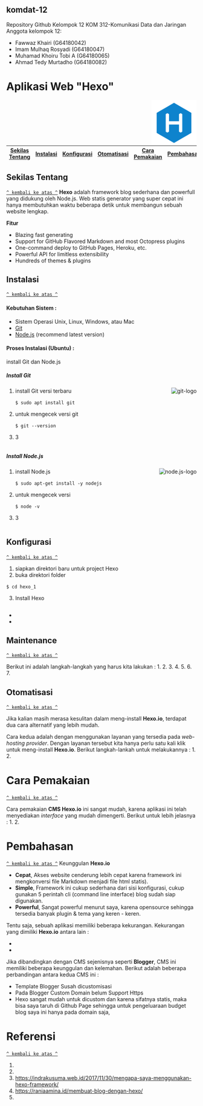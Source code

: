 ## komdat-12
Repository Github Kelompok 12 KOM 312-Komunikasi Data dan Jaringan
Anggota kelompok 12:
- Fawwaz Khairi         (G64180042)
- Imam Mulhaq Rosyadi   (G64180047)
- Muhamad Khoiru Tobi A (G64180065)
- Ahmad Tedy Murtadho   (G64180082)

# Aplikasi Web "Hexo"

<img src="https://raw.githubusercontent.com/hexojs/logo/master/hexo-logo-avatar.png" alt="hexo-logo" height="120" align="right">

[Sekilas Tentang](#sekilas-tentang) | [Instalasi](#instalasi) | [Konfigurasi](#konfigurasi) | [Otomatisasi](#otomatisasi) | [Cara Pemakaian](#cara-pemakaian) | [Pembahasan](#pembahasan) | [Referensi](#referensi)
:---:|:---:|:---:|:---:|:---:|:---:|:---:



## Sekilas Tentang
[`^ kembali ke atas ^`](#)
**Hexo** adalah framework blog sederhana dan powerfull yang didukung oleh Node.js. Web statis generator yang super cepat ini hanya membutuhkan waktu beberapa detik untuk membangun sebuah website lengkap. 

**Fitur**
- Blazing fast generating
- Support for GitHub Flavored Markdown and most Octopress plugins
- One-command deploy to GitHub Pages, Heroku, etc.
- Powerful API for limitless extensibility
- Hundreds of themes & plugins

## Instalasi
[`^ kembali ke atas ^`](#)

#### Kebutuhan Sistem :
- Sistem Operasi Unix, Linux, Windows, atau Mac
- [Git](http://git-scm.com/)
- [Node.js](http://nodejs.org/) (recommend latest version)

#### Proses Instalasi (Ubuntu) :
install Git dan Node.js 
##### Install Git
<img src="https://git-scm.com/images/logo@2x.png" alt="git-logo" height="90" align="right" >

1. install Git versi terbaru
    ``` 
    $ sudo apt install git
    ```

2. untuk mengecek versi git
    ```
    $ git --version
    ```

3. 3
    ```
    ```

##### Install Node.js
<img src="https://camo.githubusercontent.com/720ed473d178f9380291709d2223860ade4f3c7bc368e3fea1ad057b8dc9c6f5/68747470733a2f2f6e6f64656a732e6f72672f7374617469632f696d616765732f6c6f676f2d6c696768742e737667" alt="node.js-logo" height="90" align="right" >

1. install Node.js
    ``` 
    $ sudo apt-get install -y nodejs
    ```

2. untuk mengecek versi 
    ```
    $ node -v
    ```

3. 3
    ```
    ```


## Konfigurasi
[`^ kembali ke atas ^`](#)

1. siapkan direktori baru untuk project Hexo
2. buka direktori folder
```
$ cd hexo_1
```
3. Install Hexo
```

``` 
-
- 



## Maintenance
[`^ kembali ke atas ^`](#)

Berikut ini adalah langkah-langkah yang harus kita lakukan :
1. 
2. 
3. 
4. 
5. 
6. 
7. 



## Otomatisasi
[`^ kembali ke atas ^`](#)

Jika kalian masih merasa kesulitan dalam meng-install **Hexo.io**, terdapat dua cara alternatif yang lebih mudah. 

Cara kedua adalah dengan menggunakan layanan yang tersedia pada *web-hosting provider*. Dengan layanan tersebut kita hanya perlu satu kali klik untuk meng-install **Hexo.io**. Berikut langkah-lankah untuk melakukannya :
1. 
2. 



# Cara Pemakaian
[`^ kembali ke atas ^`](#)

Cara pemakaian **CMS Hexo.io** ini sangat mudah, karena aplikasi ini telah menyediakan *interface* yang mudah dimengerti. Berikut untuk lebih jelasnya :
1. 
2. 


# Pembahasan
[`^ kembali ke atas ^`](#)
Keunggulan **Hexo.io**
- **Cepat**, Akses website cenderung lebih cepat karena framework ini mengkonversi file Markdown menjadi file html statis).
- **Simple**, Framework ini cukup sederhana dari sisi konfigurasi, cukup gunakan 5 perintah cli (command line interface) blog sudah siap digunakan.
- **Powerful**, Sangat powerful menurut saya, karena opensource sehingga tersedia banyak plugin & tema yang keren - keren.


Tentu saja, sebuah aplikasi memiliki beberapa kekurangan. Kekurangan yang dimiliki **Hexo.io** antara lain :

- 
- 


Jika dibandingkan dengan CMS sejenisnya seperti **Blogger**, CMS ini memiliki beberapa keunggulan dan kelemahan. Berikut adalah beberapa perbandingan antara kedua CMS ini :

- Template Blogger Susah dicustomisasi
- Pada Blogger Custom Domain belum Support Https
- Hexo sangat mudah untuk dicustom dan karena sifatnya statis, maka bisa saya taruh di Github Page sehingga untuk pengeluaraan budget blog saya ini hanya pada domain saja,




# Referensi
[`^ kembali ke atas ^`](#)

1. 
2. 
3. https://indrakusuma.web.id/2017/11/30/mengapa-saya-menggunakan-hexo-framework/
4. https://raniaamina.id/membuat-blog-dengan-hexo/
5. 
